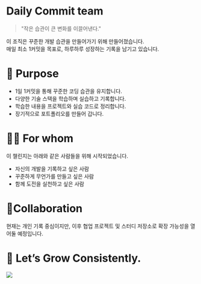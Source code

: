 # Daily Commit team
> "작은 습관이 큰 변화를 이끌어낸다."

이 조직은 꾸준한 개발 습관을 만들어가기 위해 만들어졌습니다. <br>
매일 최소 1커밋을 목표로, 하루하루 성장하는 기록을 남기고 있습니다.

# 🎯 Purpose
* 1일 1커밋을 통해 꾸준한 코딩 습관을 유지합니다.
* 다양한 기술 스택을 학습하며 실습하고 기록합니다.
* 학습한 내용을 프로젝트와 실습 코드로 정리합니다.
* 장기적으로 포트폴리오를 만들어 갑니다.

# 🤷‍♂️ For whom
이 챌린지는 아래와 같은 사람들을 위해 시작되었습니다.
* 자신의 개발을 기록하고 싶은 사람
* 꾸준하게 무언가를 만들고 싶은 사람
* 함께 도전을 실천하고 싶은 사람

# 📎Collaboration
현재는 개인 기록 중심이지만, 이후 협업 프로젝트 및 스터디 저장소로 확장 가능성을 열어둘 예정입니다.

# 🙌 Let’s Grow Consistently.

<img src="https://capsule-render.vercel.app/api?type=waving&height=100&color=gradient&section=footer">
